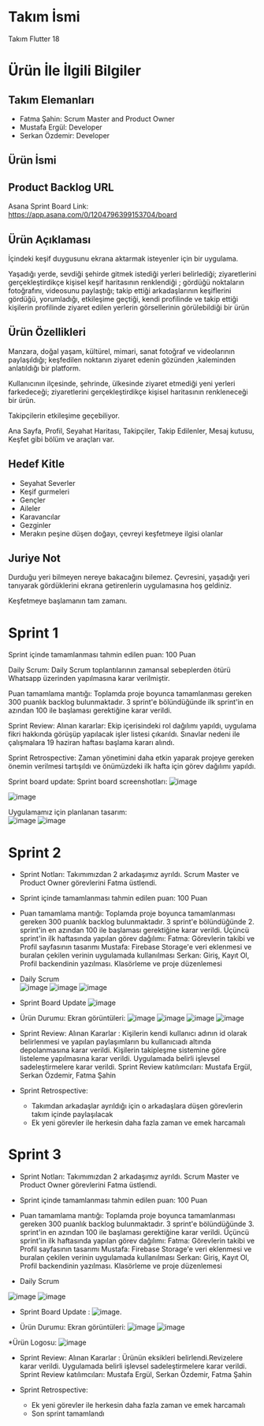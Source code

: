 # Takım İsmi

Takım Flutter 18

# Ürün İle İlgili Bilgiler

## Takım Elemanları
- Fatma Şahin: Scrum Master and Product Owner
- Mustafa Ergül: Developer
- Serkan Özdemir: Developer

## Ürün İsmi

## Product Backlog URL
Asana Sprint Board Link: https://app.asana.com/0/1204796399153704/board 

## Ürün Açıklaması

İçindeki keşif duygusunu ekrana aktarmak isteyenler için bir uygulama.

Yaşadığı yerde, sevdiği şehirde gitmek istediği yerleri belirlediği; ziyaretlerini gerçekleştirdikçe kişisel keşif haritasının renklendiği ; gördüğü  noktaların fotoğrafını, videosunu paylaştığı;
takip ettiği arkadaşlarının keşiflerini gördüğü,  yorumladığı, etkileşime geçtiği, kendi profilinde ve takip ettiği kişilerin profilinde ziyaret edilen yerlerin görsellerinin görülebildiği bir ürün

## Ürün Özellikleri
Manzara, doğal yaşam, kültürel, mimari, sanat fotoğraf ve videolarının paylaşıldığı;  keşfedilen noktanın ziyaret edenin gözünden ,kaleminden anlatıldığı bir platform.

Kullanıcının ilçesinde, şehrinde, ülkesinde ziyaret etmediği yeni yerleri farkedeceği; ziyaretlerini gerçekleştirdikçe kişisel haritasının renkleneceği bir ürün.

Takipçilerin etkileşime geçebiliyor.

Ana Sayfa, Profil, Seyahat Haritası, Takipçiler, Takip Edilenler, Mesaj kutusu, Keşfet  gibi bölüm ve araçları var.

## Hedef Kitle
- Seyahat Severler
- Keşif gurmeleri
- Gençler
- Aileler
- Karavancılar
- Gezginler
- Merakın peşine düşen doğayı, çevreyi keşfetmeye 
ilgisi olanlar

## Juriye Not
Durduğu yeri bilmeyen nereye bakacağını bilemez.
Çevresini, yaşadığı yeri tanıyarak gördüklerini ekrana getirenlerin uygulamasına hoş geldiniz.

Keşfetmeye başlamanın tam zamanı.

# Sprint 1
Sprint içinde tamamlanması tahmin edilen puan: 100 Puan

Daily Scrum: Daily Scrum toplantılarının zamansal sebeplerden ötürü Whatsapp üzerinden yapılmasına karar verilmiştir. 

Puan tamamlama mantığı: Toplamda proje boyunca tamamlanması gereken 300 puanlık backlog bulunmaktadır. 3 sprint'e bölündüğünde ilk sprint'in en azından 100 ile başlaması gerektiğine karar verildi.

Sprint Review: Alınan kararlar: Ekip içerisindeki rol dağılımı yapıldı,  uygulama fikri hakkında görüşüp yapılacak işler listesi çıkarıldı. Sınavlar nedeni ile çalışmalara 19 haziran haftası başlama kararı alındı.

Sprint Retrospective: Zaman yönetimini daha etkin yaparak projeye gereken önemin verilmesi tartışıldı ve önümüzdeki ilk hafta için görev dağılımı yapıldı. 


Sprint board update: Sprint board screenshotları:
![image](https://github.com/mustafatrk0/F-18BootcampAPP/assets/130253032/5ac257b8-cf66-47ad-a604-ec6c78f71f4e)

![image](https://github.com/mustafatrk0/F-18BootcampAPP/assets/130253032/edb2b16c-7e73-4d74-81f6-b178406929f3)

Uygulamamız için planlanan tasarım:  
![image](https://github.com/mustafatrk0/F-18BootcampAPP/assets/130253032/45ca6d88-d6fd-4f12-982d-62170ab46989)
![image](https://github.com/mustafatrk0/F-18BootcampAPP/assets/130253032/039af112-ab4e-4870-baf8-136514b12ec4)

# Sprint 2
* Sprint Notları: Takımımızdan 2 arkadaşımız ayrıldı. Scrum Master ve Product Owner görevlerini Fatma üstlendi.
* Sprint içinde tamamlanması tahmin edilen puan: 100 Puan
* Puan tamamlama mantığı: Toplamda proje boyunca tamamlanması gereken 300 puanlık backlog bulunmaktadır. 3 sprint'e bölündüğünde 2. sprint'in en azından 100 ile başlaması gerektiğine karar verildi.
Üçüncü sprint'in ilk haftasında yapılan görev dağılımı: 
Fatma: Görevlerin takibi ve Profil sayfasının tasarımı
Mustafa: Firebase Storage'e veri eklenmesi ve buralan çekilen verinin uygulamada kullanılması
Serkan: Giriş, Kayıt Ol, Profil backendinin yazılması. Klasörleme ve proje düzenlemesi

* Daily Scrum <br>
![image](https://github.com/mustafatrk0/F-18BootcampAPP/assets/66215069/a0053583-9b6f-44bd-83dd-57a22a58adb1)
![image](https://github.com/mustafatrk0/F-18BootcampAPP/assets/66215069/55523d96-f0fc-45a8-85b5-5fe446cc4c1a)
![image](https://github.com/mustafatrk0/F-18BootcampAPP/assets/66215069/0aebeef7-aec2-4f71-9ba0-d5952040ac14)

* Sprint Board Update
![image](https://github.com/mustafatrk0/F-18BootcampAPP/assets/66215069/35fadc9c-6790-4644-8c27-7fb14d9c5d1a)

* Ürün Durumu: Ekran görüntüleri:
![image](https://r.resimlink.com/hM3i2XPbBx.jpg)
![image](https://r.resimlink.com/CgKYmwd3nL9.jpg)
![image](https://r.resimlink.com/7XE8Fouki0.jpg)
![image](https://github.com/mustafatrk0/F-18BootcampAPP/assets/66215069/71f9fd2f-1061-42f5-a26e-2f1995d3440d)

* Sprint Review: Alınan Kararlar : Kişilerin kendi kullanıcı adının id olarak belirlenmesi ve yapılan paylaşımların bu kullanıcıadı altında depolanmasına karar verildi. Kişilerin takipleşme sistemine göre listeleme yapılmasına karar verildi. Uygulamada belirli işlevsel sadeleştirmelere karar verildi.
Sprint Review katılımcıları: Mustafa Ergül, Serkan Özdemir, Fatma Şahin

* Sprint Retrospective:
  * Takımdan arkadaşlar ayrıldığı için o arkadaşlara düşen görevlerin takım içinde paylaşılacak
  * Ek yeni görevler ile herkesin daha fazla zaman ve emek harcamalı
 
# Sprint 3
* Sprint Notları: Takımımızdan 2 arkadaşımız ayrıldı. Scrum Master ve Product Owner görevlerini Fatma üstlendi.
* Sprint içinde tamamlanması tahmin edilen puan: 100 Puan
* Puan tamamlama mantığı: Toplamda proje boyunca tamamlanması gereken 300 puanlık backlog bulunmaktadır. 3 sprint'e bölündüğünde 3. sprint'in en azından 100 ile başlaması gerektiğine karar verildi.
Üçüncü sprint'in ilk haftasında yapılan görev dağılımı: 
Fatma: Görevlerin takibi ve Profil sayfasının tasarımı
Mustafa: Firebase Storage'e veri eklenmesi ve buralan çekilen verinin uygulamada kullanılması
Serkan: Giriş, Kayıt Ol, Profil backendinin yazılması. Klasörleme ve proje düzenlemesi

* Daily Scrum <br>

![image](https://r.resimlink.com/jHKJFcEw.png)
![image](https://r.resimlink.com/dKej4.png)

* Sprint Board Update :
![image](https://r.resimlink.com/b64opd7z.png).


* Ürün Durumu: Ekran görüntüleri:
![image](https://r.resimlink.com/r0bl9NT.jpg)
![image](https://r.resimlink.com/6dX5LQoMJR.jpeg)


*Ürün Logosu:
![image](https://r.resimlink.com/5OP7TltNE3.png)


* Sprint Review: Alınan Kararlar : Ürünün eksikleri belirlendi.Revizelere karar verildi. Uygulamada belirli işlevsel sadeleştirmelere karar verildi.
Sprint Review katılımcıları: Mustafa Ergül, Serkan Özdemir, Fatma Şahin

* Sprint Retrospective:
  * Ek yeni görevler ile herkesin daha fazla zaman ve emek harcamalı
  * Son sprint tamamlandı
  


